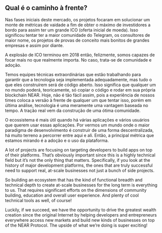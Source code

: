 ## Qual é o caminho à frente?

Nas fases iniciais deste mercado, os projetos focaram em solucionar um monte de métricas de vaidade a fim de obter o máximo de investidores a bordo para assim ter um grande ICO (oferta inicial de moeda). Isso significou tentar ter a maior comunidade do Telegram, os consultores de maior nome, os projetos de provas de conceito mais bonitos de grandes empresas e assim por diante.

A explosão de ICO terminou em 2018 então, felizmente, somos capazes de focar mais no que realmente importa. No caso, trata-se de comunidade e adoção.

Temos equipes técnicas extraordinárias que estão trabalhando para garantir que a tecnologia seja implementada adequadamente, mas tudo o que eles construírem será de código aberto. Isso significa que qualquer um no mundo poderá, teoricamente, só copiar o código e rodar em sua própria blockchain NEAR. Hoje, não é tão fácil assim, pois a experiência de nossos times coloca a versão à frente de qualquer um que tentar isso, porém em última análise, tecnologia é uma meramente uma vantagem baseada no tempo. A tração real vem da construção de uma ótima comunidade.

O ecossistema é mais útil quando há várias aplicações e vários usuários que querem usar essas aplicações. Por vermos um mundo onde o maior paradigma de desenvolvimento é construir de uma forma descentralizada, há muito terreno a percorrer entre aqui e ali. Então, a principal métrica que estamos mirando é a adoção e o uso da plataforma.

A lot of projects are focusing on targeting developers to build apps on top of their platforms. That’s obviously important since this is a highly technical field but it’s not the only thing that matters. Specifically, if you look at the history of major development platforms, the ones that are truly successful need to support real, at-scale businesses not just a bunch of side projects.

So building an ecosystem that has the kind of functional breadth and technical depth to create at-scale businesses for the long term is everything to us. That requires significant efforts on the dimensions of community building, education and overall user experience. And plenty of cool technical tools as well, of course!

Luckily, if we succeed, we have the opportunity to drive the greatest wealth creation since the original Internet by helping developers and entrepreneurs everywhere access new markets and build new kinds of businesses on top of the NEAR Protocol. The upside of what we’re doing is super exciting!

